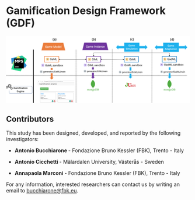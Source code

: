 # Gamification Design Framework (GDF)

<p align="center">
  <img src="https://github.com/antbucc/GDF/blob/master/Implementation.png?raw=true" width="850"/>
</p>


## Contributors

This study has been designed, developed, and reported by the following investigators:

* <b>Antonio Bucchiarone </b> - Fondazione Bruno Kessler (FBK), Trento - Italy

* <b>Antonio Cicchetti </b> - Mälardalen University, Västerås - Sweden

* <b>Annapaola Marconi </b> - Fondazione Bruno Kessler (FBK), Trento - Italy

For any information, interested researchers can contact us by writing an email to bucchiarone@fbk.eu.
